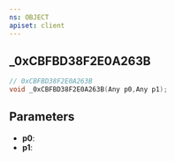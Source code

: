 ```yaml
---
ns: OBJECT
apiset: client
---
```

## _0xCBFBD38F2E0A263B

```c
// 0xCBFBD38F2E0A263B
void _0xCBFBD38F2E0A263B(Any p0,Any p1);
```


## Parameters
* **p0**:
* **p1**:



